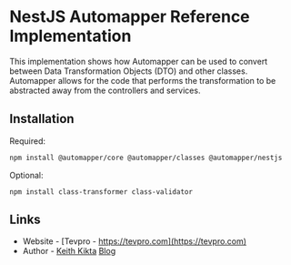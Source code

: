 # NestJS Automapper Reference Implementation

This implementation shows how Automapper can be used to convert between Data Transformation Objects (DTO) and other classes. Automapper allows for the code that performs the transformation to be abstracted away from the controllers and services.

## Installation

Required:

```bash
npm install @automapper/core @automapper/classes @automapper/nestjs
```

Optional:

```
npm install class-transformer class-validator
```

## Links

- Website - [Tevpro - https://tevpro.com](https://tevpro.com)
- Author - [Keith Kikta](https://www.linkedin.com/in/keith-kikta-9621621a) [Blog](https://tevpro.com/author/keith/)
